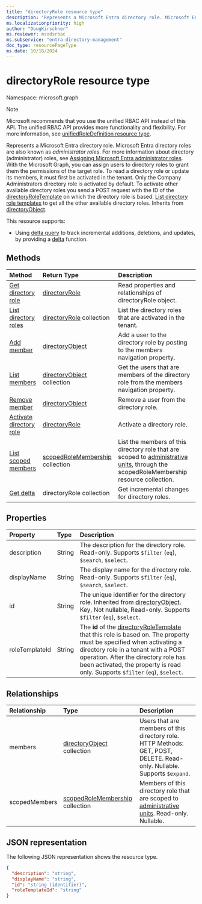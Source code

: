 ```yaml
---
title: "directoryRole resource type"
description: "Represents a Microsoft Entra directory role. Microsoft Entra directory roles are also known as *administrator roles*."
ms.localizationpriority: high
author: "DougKirschner"
ms.reviewer: msodsrbac
ms.subservice: "entra-directory-management"
doc_type: resourcePageType
ms.date: 10/18/2024
---
```


# directoryRole resource type

Namespace: microsoft.graph

> [!NOTE]
> Microsoft recommends that you use the unified RBAC API instead of this API. The unified RBAC API provides more functionality and flexibility. For more information, see [unifiedRoleDefinition resource type](./unifiedroledefinition.md).

Represents a Microsoft Entra directory role. Microsoft Entra directory roles are also known as *administrator roles*. For more information about directory (administrator) roles, see [Assigning Microsoft Entra administrator roles](/azure/active-directory/users-groups-roles/directory-assign-admin-roles). With the Microsoft Graph, you can assign users to directory roles to grant them the permissions of the target role. To read a directory role or update its members, it must first be activated in the tenant. Only the Company Administrators directory role is activated by default. To activate other available directory roles you send a POST request with the ID of the [directoryRoleTemplate](directoryroletemplate.md) on which the directory role is based. [List directory role templates](../api/directoryroletemplate-list.md) to get all the other available directory roles. Inherits from [directoryObject](directoryobject.md).

This resource supports:

- Using [delta query](/graph/delta-query-overview) to track incremental additions, deletions, and updates, by providing a [delta](../api/directoryrole-delta.md) function.

## Methods

| Method       | Return Type  |Description|
|:---------------|:--------|:----------|
|[Get directory role](../api/directoryrole-get.md) | [directoryRole](directoryrole.md) | Read properties and relationships of directoryRole object. |
|[List directory roles](../api/directoryrole-list.md) | [directoryRole](directoryrole.md) collection | List the directory roles that are activated in the tenant. |
|[Add member](../api/directoryrole-post-members.md) |[directoryObject](directoryobject.md)| Add a user to the directory role by posting to the members navigation property.|
|[List members](../api/directoryrole-list-members.md) |[directoryObject](directoryobject.md) collection| Get the users that are members of the directory role from the members navigation property.|
|[Remove member](../api/directoryrole-delete-member.md) |[directoryObject](directoryobject.md)| Remove a user from the directory role.|
|[Activate directory role](../api/directoryrole-post-directoryroles.md) |[directoryRole](directoryrole.md) | Activate a directory role.|
|[List scoped members](../api/directoryrole-list-scopedmembers.md) |[scopedRoleMembership](scopedrolemembership.md) collection| List the members of this directory role that are scoped to [administrative units](administrativeunit.md), through the scopedRoleMembership resource collection.|
|[Get delta](../api/directoryrole-delta.md)|directoryRole collection| Get incremental changes for directory roles. |

## Properties
| Property   | Type | Description |
|:---------------|:--------|:----------|
|description|String|The description for the directory role. Read-only. Supports `$filter` (`eq`), `$search`, `$select`. |
|displayName|String|The display name for the directory role. Read-only. Supports `$filter` (`eq`), `$search`, `$select`. |
|id|String|The unique identifier for the directory role. Inherited from [directoryObject](directoryobject.md). Key, Not nullable, Read-only. Supports `$filter` (`eq`), `$select`.|
|roleTemplateId|String| The **id** of the [directoryRoleTemplate](directoryroletemplate.md) that this role is based on. The property must be specified when activating a directory role in a tenant with a POST operation. After the directory role has been activated, the property is read only. Supports `$filter` (`eq`), `$select`. |

## Relationships
| Relationship | Type |Description|
|:---------------|:--------|:----------|
|members|[directoryObject](directoryobject.md) collection|Users that are members of this directory role. HTTP Methods: GET, POST, DELETE. Read-only. Nullable. Supports `$expand`.|
|scopedMembers|[scopedRoleMembership](scopedrolemembership.md) collection| Members of this directory role that are scoped to [administrative units](administrativeunit.md). Read-only. Nullable.|

## JSON representation

The following JSON representation shows the resource type.

<!--{
  "blockType": "resource",
  "openType": true,
  "optionalProperties": [
    "memberOf",
    "members",
    "ownedObjects",
    "owners"
  ],
  "keyProperty": "id",
  "baseType": "microsoft.graph.directoryObject",
  "@odata.type": "microsoft.graph.directoryRole",
  "@odata.annotations": [
    {
      "capabilities": {
        "toppable": false
      }
    }
  ]
}-->

```json
{
  "description": "string",
  "displayName": "string",
  "id": "string (identifier)",
  "roleTemplateId": "string"
}

```

<!-- uuid: 8fcb5dbc-d5aa-4681-8e31-b001d5168d79
2015-10-25 14:57:30 UTC -->
<!-- {
  "type": "#page.annotation",
  "description": "directoryRole resource",
  "keywords": "",
  "section": "documentation",
  "tocPath": ""
}-->
